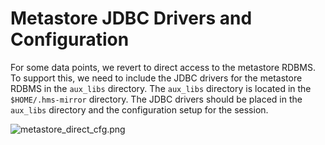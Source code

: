 # Metastore JDBC Drivers and Configuration

For some data points, we revert to direct access to the metastore RDBMS.  To support this, we need to include the 
JDBC drivers for the metastore RDBMS in the `aux_libs` directory.  The `aux_libs` directory is located in the 
`$HOME/.hms-mirror` directory.  The JDBC drivers should be placed in the `aux_libs` directory and the configuration 
setup for the session.

<tabs>
<tab id="web-msd" title="Web UI">

![metastore_direct_cfg.png](metastore_direct_cfg.png)

</tab>
<tab id="cli-msd" title="CLI">

</tab>
</tabs>